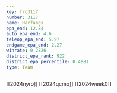 ```yaml
---
key: frc3117
number: 3117
name: Harfangs
epa_end: 12.84
auto_epa_end: 4.6
teleop_epa_end: 5.97
endgame_epa_end: 2.27
winrate: 0.2826
district_epa_rank: 922
district_epa_percentile: 0.4881
type: Team
---
```

[[2024nyro]]
[[2024qcmo]]
[[2024week0]]
